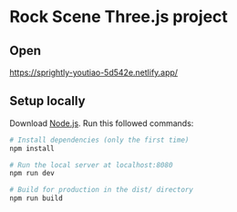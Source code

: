 # Rock Scene Three.js project

## Open
https://sprightly-youtiao-5d542e.netlify.app/

## Setup locally
Download [Node.js](https://nodejs.org/en/download/).
Run this followed commands:

``` bash
# Install dependencies (only the first time)
npm install

# Run the local server at localhost:8080
npm run dev

# Build for production in the dist/ directory
npm run build
```

